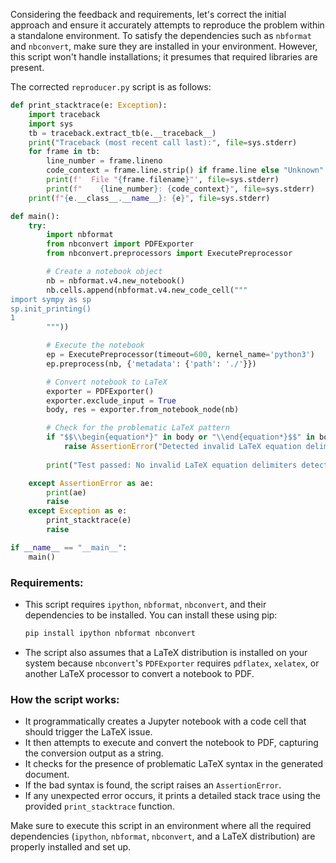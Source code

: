 Considering the feedback and requirements, let's correct the initial approach and ensure it accurately attempts to reproduce the problem within a standalone environment. To satisfy the dependencies such as `nbformat` and `nbconvert`, make sure they are installed in your environment. However, this script won't handle installations; it presumes that required libraries are present.

The corrected `reproducer.py` script is as follows:

```python
def print_stacktrace(e: Exception):
    import traceback
    import sys
    tb = traceback.extract_tb(e.__traceback__)
    print("Traceback (most recent call last):", file=sys.stderr)
    for frame in tb:
        line_number = frame.lineno
        code_context = frame.line.strip() if frame.line else "Unknown"
        print(f'  File "{frame.filename}"', file=sys.stderr)
        print(f"    {line_number}: {code_context}", file=sys.stderr)
    print(f"{e.__class__.__name__}: {e}", file=sys.stderr)

def main():
    try:
        import nbformat
        from nbconvert import PDFExporter
        from nbconvert.preprocessors import ExecutePreprocessor

        # Create a notebook object
        nb = nbformat.v4.new_notebook()
        nb.cells.append(nbformat.v4.new_code_cell("""
import sympy as sp
sp.init_printing()
1
        """))

        # Execute the notebook
        ep = ExecutePreprocessor(timeout=600, kernel_name='python3')
        ep.preprocess(nb, {'metadata': {'path': './'}})

        # Convert notebook to LaTeX
        exporter = PDFExporter()
        exporter.exclude_input = True
        body, res = exporter.from_notebook_node(nb)

        # Check for the problematic LaTeX pattern
        if "$$\\begin{equation*}" in body or "\\end{equation*}$$" in body:
            raise AssertionError("Detected invalid LaTeX equation delimiters that could result in LaTeX compilation errors.")
        
        print("Test passed: No invalid LaTeX equation delimiters detected.")

    except AssertionError as ae:
        print(ae)
        raise
    except Exception as e:
        print_stacktrace(e)
        raise

if __name__ == "__main__":
    main()
```

### Requirements:
- This script requires `ipython`, `nbformat`, `nbconvert`, and their dependencies to be installed. You can install these using pip:

  ```sh
  pip install ipython nbformat nbconvert
  ```

- The script also assumes that a LaTeX distribution is installed on your system because `nbconvert`'s `PDFExporter` requires `pdflatex`, `xelatex`, or another LaTeX processor to convert a notebook to PDF.

### How the script works:
- It programmatically creates a Jupyter notebook with a code cell that should trigger the LaTeX issue.
- It then attempts to execute and convert the notebook to PDF, capturing the conversion output as a string.
- It checks for the presence of problematic LaTeX syntax in the generated document.
- If the bad syntax is found, the script raises an `AssertionError`.
- If any unexpected error occurs, it prints a detailed stack trace using the provided `print_stacktrace` function.

Make sure to execute this script in an environment where all the required dependencies (`ipython`, `nbformat`, `nbconvert`, and a LaTeX distribution) are properly installed and set up.
